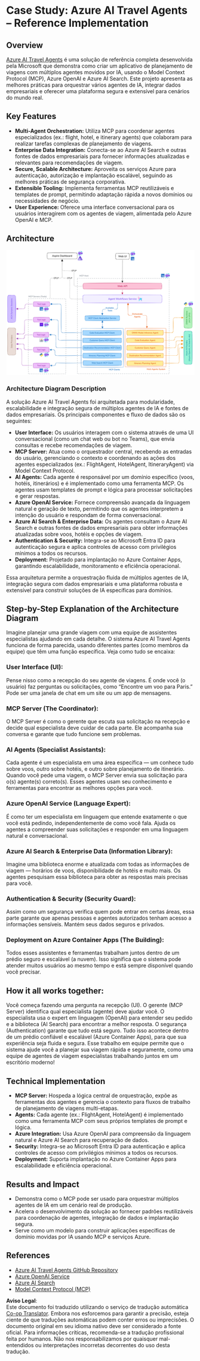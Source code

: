 <!--
CO_OP_TRANSLATOR_METADATA:
{
  "original_hash": "4d3415b9d2bf58bc69be07f945a69e07",
  "translation_date": "2025-05-29T20:18:54+00:00",
  "source_file": "09-CaseStudy/README.md",
  "language_code": "br"
}
-->
# Case Study: Azure AI Travel Agents – Reference Implementation

## Overview

[Azure AI Travel Agents](https://github.com/Azure-Samples/azure-ai-travel-agents) é uma solução de referência completa desenvolvida pela Microsoft que demonstra como criar um aplicativo de planejamento de viagens com múltiplos agentes movidos por IA, usando o Model Context Protocol (MCP), Azure OpenAI e Azure AI Search. Este projeto apresenta as melhores práticas para orquestrar vários agentes de IA, integrar dados empresariais e oferecer uma plataforma segura e extensível para cenários do mundo real.

## Key Features
- **Multi-Agent Orchestration:** Utiliza MCP para coordenar agentes especializados (ex.: flight, hotel, e itinerary agents) que colaboram para realizar tarefas complexas de planejamento de viagens.
- **Enterprise Data Integration:** Conecta-se ao Azure AI Search e outras fontes de dados empresariais para fornecer informações atualizadas e relevantes para recomendações de viagem.
- **Secure, Scalable Architecture:** Aproveita os serviços Azure para autenticação, autorização e implantação escalável, seguindo as melhores práticas de segurança corporativa.
- **Extensible Tooling:** Implementa ferramentas MCP reutilizáveis e templates de prompt, permitindo adaptação rápida a novos domínios ou necessidades de negócio.
- **User Experience:** Oferece uma interface conversacional para os usuários interagirem com os agentes de viagem, alimentada pelo Azure OpenAI e MCP.

## Architecture
![Architecture](https://raw.githubusercontent.com/Azure-Samples/azure-ai-travel-agents/main/docs/ai-travel-agents-architecture-diagram.png)

### Architecture Diagram Description

A solução Azure AI Travel Agents foi arquitetada para modularidade, escalabilidade e integração segura de múltiplos agentes de IA e fontes de dados empresariais. Os principais componentes e fluxo de dados são os seguintes:

- **User Interface:** Os usuários interagem com o sistema através de uma UI conversacional (como um chat web ou bot no Teams), que envia consultas e recebe recomendações de viagem.
- **MCP Server:** Atua como o orquestrador central, recebendo as entradas do usuário, gerenciando o contexto e coordenando as ações dos agentes especializados (ex.: FlightAgent, HotelAgent, ItineraryAgent) via Model Context Protocol.
- **AI Agents:** Cada agente é responsável por um domínio específico (voos, hotéis, itinerários) e é implementado como uma ferramenta MCP. Os agentes usam templates de prompt e lógica para processar solicitações e gerar respostas.
- **Azure OpenAI Service:** Fornece compreensão avançada da linguagem natural e geração de texto, permitindo que os agentes interpretem a intenção do usuário e respondam de forma conversacional.
- **Azure AI Search & Enterprise Data:** Os agentes consultam o Azure AI Search e outras fontes de dados empresariais para obter informações atualizadas sobre voos, hotéis e opções de viagem.
- **Authentication & Security:** Integra-se ao Microsoft Entra ID para autenticação segura e aplica controles de acesso com privilégios mínimos a todos os recursos.
- **Deployment:** Projetado para implantação no Azure Container Apps, garantindo escalabilidade, monitoramento e eficiência operacional.

Essa arquitetura permite a orquestração fluida de múltiplos agentes de IA, integração segura com dados empresariais e uma plataforma robusta e extensível para construir soluções de IA específicas para domínios.

## Step-by-Step Explanation of the Architecture Diagram
Imagine planejar uma grande viagem com uma equipe de assistentes especialistas ajudando em cada detalhe. O sistema Azure AI Travel Agents funciona de forma parecida, usando diferentes partes (como membros da equipe) que têm uma função específica. Veja como tudo se encaixa:

### User Interface (UI):
Pense nisso como a recepção do seu agente de viagens. É onde você (o usuário) faz perguntas ou solicitações, como “Encontre um voo para Paris.” Pode ser uma janela de chat em um site ou um app de mensagens.

### MCP Server (The Coordinator):
O MCP Server é como o gerente que escuta sua solicitação na recepção e decide qual especialista deve cuidar de cada parte. Ele acompanha sua conversa e garante que tudo funcione sem problemas.

### AI Agents (Specialist Assistants):
Cada agente é um especialista em uma área específica — um conhece tudo sobre voos, outro sobre hotéis, e outro sobre planejamento de itinerário. Quando você pede uma viagem, o MCP Server envia sua solicitação para o(s) agente(s) correto(s). Esses agentes usam seu conhecimento e ferramentas para encontrar as melhores opções para você.

### Azure OpenAI Service (Language Expert):
É como ter um especialista em linguagem que entende exatamente o que você está pedindo, independentemente de como você fala. Ajuda os agentes a compreender suas solicitações e responder em uma linguagem natural e conversacional.

### Azure AI Search & Enterprise Data (Information Library):
Imagine uma biblioteca enorme e atualizada com todas as informações de viagem — horários de voos, disponibilidade de hotéis e muito mais. Os agentes pesquisam essa biblioteca para obter as respostas mais precisas para você.

### Authentication & Security (Security Guard):
Assim como um segurança verifica quem pode entrar em certas áreas, essa parte garante que apenas pessoas e agentes autorizados tenham acesso a informações sensíveis. Mantém seus dados seguros e privados.

### Deployment on Azure Container Apps (The Building):
Todos esses assistentes e ferramentas trabalham juntos dentro de um prédio seguro e escalável (a nuvem). Isso significa que o sistema pode atender muitos usuários ao mesmo tempo e está sempre disponível quando você precisar.

## How it all works together:

Você começa fazendo uma pergunta na recepção (UI).
O gerente (MCP Server) identifica qual especialista (agente) deve ajudar você.
O especialista usa o expert em linguagem (OpenAI) para entender seu pedido e a biblioteca (AI Search) para encontrar a melhor resposta.
O segurança (Authentication) garante que tudo está seguro.
Tudo isso acontece dentro de um prédio confiável e escalável (Azure Container Apps), para que sua experiência seja fluida e segura.
Esse trabalho em equipe permite que o sistema ajude você a planejar sua viagem rápida e seguramente, como uma equipe de agentes de viagem especialistas trabalhando juntos em um escritório moderno!

## Technical Implementation
- **MCP Server:** Hospeda a lógica central de orquestração, expõe as ferramentas dos agentes e gerencia o contexto para fluxos de trabalho de planejamento de viagens multi-etapas.
- **Agents:** Cada agente (ex.: FlightAgent, HotelAgent) é implementado como uma ferramenta MCP com seus próprios templates de prompt e lógica.
- **Azure Integration:** Usa Azure OpenAI para compreensão da linguagem natural e Azure AI Search para recuperação de dados.
- **Security:** Integra-se ao Microsoft Entra ID para autenticação e aplica controles de acesso com privilégios mínimos a todos os recursos.
- **Deployment:** Suporta implantação no Azure Container Apps para escalabilidade e eficiência operacional.

## Results and Impact
- Demonstra como o MCP pode ser usado para orquestrar múltiplos agentes de IA em um cenário real de produção.
- Acelera o desenvolvimento da solução ao fornecer padrões reutilizáveis para coordenação de agentes, integração de dados e implantação segura.
- Serve como um modelo para construir aplicações específicas de domínio movidas por IA usando MCP e serviços Azure.

## References
- [Azure AI Travel Agents GitHub Repository](https://github.com/Azure-Samples/azure-ai-travel-agents)
- [Azure OpenAI Service](https://azure.microsoft.com/en-us/products/ai-services/openai-service/)
- [Azure AI Search](https://azure.microsoft.com/en-us/products/ai-services/ai-search/)
- [Model Context Protocol (MCP)](https://modelcontextprotocol.io/)

**Aviso Legal**:  
Este documento foi traduzido utilizando o serviço de tradução automática [Co-op Translator](https://github.com/Azure/co-op-translator). Embora nos esforcemos para garantir a precisão, esteja ciente de que traduções automáticas podem conter erros ou imprecisões. O documento original em seu idioma nativo deve ser considerado a fonte oficial. Para informações críticas, recomenda-se a tradução profissional feita por humanos. Não nos responsabilizamos por quaisquer mal-entendidos ou interpretações incorretas decorrentes do uso desta tradução.